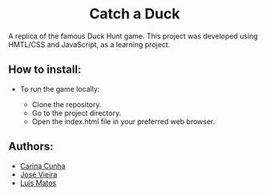 <h1 align="center"> Catch a Duck</h1>

A replica of the famous Duck Hunt game. This project was developed using HMTL/CSS and JavaScript, as a learning project.

## How to install:

* To run the game locally:

    * Clone the repository.
    * Go to the project directory.
    * Open the index.html file in your preferred web browser.


## Authors:

* [Carina Cunha](https://github.com/c-cunha)
* [José Vieira](https://github.com/jgmsv)
* [Luís Matos](https://github.com/mtsluis)